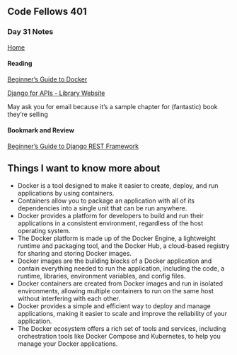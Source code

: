 ## Code Fellows 401

### Day 31 Notes

[Home](../README.md)

#### Reading

[Beginner’s Guide to Docker](https://wsvincent.com/beginners-guide-to-docker/)

[Django for APIs - Library Website](https://djangoforapis.com/library-website-and-api/)

May ask you for email because it’s a sample chapter for (fantastic) book they’re selling

#### Bookmark and Review

[Beginner’s Guide to Django REST Framework](https://wsvincent.com/official-django-rest-framework-tutorial-beginners-guide)

## Things I want to know more about

* Docker is a tool designed to make it easier to create, deploy, and run applications by using containers.
* Containers allow you to package an application with all of its dependencies into a single unit that can be run anywhere.
* Docker provides a platform for developers to build and run their applications in a consistent environment, regardless of the host operating system.
* The Docker platform is made up of the Docker Engine, a lightweight runtime and packaging tool, and the Docker Hub, a cloud-based registry for sharing and storing Docker images.
* Docker images are the building blocks of a Docker application and contain everything needed to run the application, including the code, a runtime, libraries, environment variables, and config files.
* Docker containers are created from Docker images and run in isolated environments, allowing multiple containers to run on the same host without interfering with each other.
* Docker provides a simple and efficient way to deploy and manage applications, making it easier to scale and improve the reliability of your application.
* The Docker ecosystem offers a rich set of tools and services, including orchestration tools like Docker Compose and Kubernetes, to help you manage your Docker applications.
